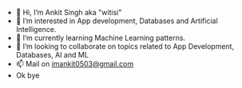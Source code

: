 - 👋 Hi, I’m Ankit Singh aka "witisi"
- 👀 I’m interested in App development, Databases and Artificial Intelligence.
- 🌱 I’m currently learning Machine Learning patterns.
- 💞️ I’m looking to collaborate on topics related to App Development, Databases, AI and ML
- 📫 Mail on imankit0503@gmail.com
- Ok bye
<!---
witisi/witisi is a ✨ special ✨ repository because its `README.md` (this file) appears on your GitHub profile.
You can click the Preview link to take a look at your changes.
--->

